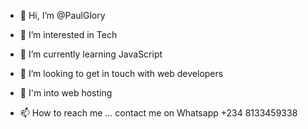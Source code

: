 - 👋 Hi, I’m @PaulGlory
- 👀 I’m interested in Tech

- 🌱 I’m currently learning JavaScript
- 💞️ I’m looking to get in touch with web developers
- 💠 I'm into web hosting
- 📫 How to reach me ... contact me on Whatsapp +234 8133459338

<!---
PaulGlory/PaulGlory is a ✨ special ✨ repository because its `README.md` (this file) appears on your GitHub profile.
You can click the Preview link to take a look at your changes.
--->
